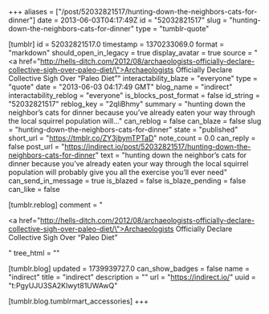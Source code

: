 +++
aliases = ["/post/52032821517/hunting-down-the-neighbors-cats-for-dinner"]
date = 2013-06-03T04:17:49Z
id = "52032821517"
slug = "hunting-down-the-neighbors-cats-for-dinner"
type = "tumblr-quote"

[tumblr]
id = 52032821517.0
timestamp = 1370233069.0
format = "markdown"
should_open_in_legacy = true
display_avatar = true
source = "<a href=\"http://hells-ditch.com/2012/08/archaeologists-officially-declare-collective-sigh-over-paleo-diet/\">Archaeologists Officially Declare Collective Sigh Over &ldquo;Paleo Diet&rdquo;</a>"
interactability_blaze = "everyone"
type = "quote"
date = "2013-06-03 04:17:49 GMT"
blog_name = "indirect"
interactability_reblog = "everyone"
is_blocks_post_format = false
id_string = "52032821517"
reblog_key = "2qliBhmy"
summary = "hunting down the neighbor’s cats for dinner because you’ve already eaten your way through the local squirrel population will..."
can_reblog = false
can_blaze = false
slug = "hunting-down-the-neighbors-cats-for-dinner"
state = "published"
short_url = "https://tmblr.co/ZY3jbymTPTaD"
note_count = 0.0
can_reply = false
post_url = "https://indirect.io/post/52032821517/hunting-down-the-neighbors-cats-for-dinner"
text = "hunting down the neighbor’s cats for dinner because you’ve already eaten your way through the local squirrel population will probably give you all the exercise you’ll ever need"
can_send_in_message = true
is_blazed = false
is_blaze_pending = false
can_like = false

[tumblr.reblog]
comment = "<p><a href=\"http://hells-ditch.com/2012/08/archaeologists-officially-declare-collective-sigh-over-paleo-diet/\">Archaeologists Officially Declare Collective Sigh Over “Paleo Diet”</a></p>"
tree_html = ""

[tumblr.blog]
updated = 1739939727.0
can_show_badges = false
name = "indirect"
title = "indirect"
description = ""
url = "https://indirect.io/"
uuid = "t:PgyUJU3SA2Klwyt81UWAwQ"

[tumblr.blog.tumblrmart_accessories]
+++
